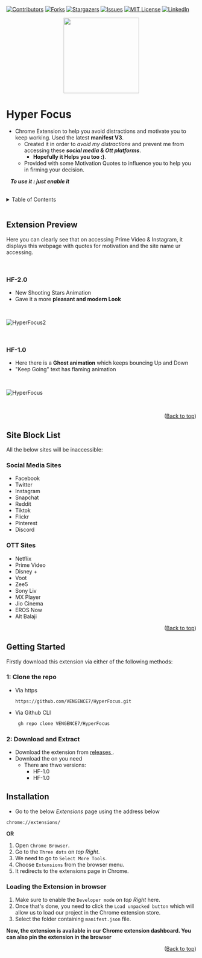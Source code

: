 
<div id="top"></div>

<!-- PROJECT SHIELDS -->
<!--
-->

[![Contributors][contributors-shield]][contributors-url]
[![Forks][forks-shield]][forks-url]
[![Stargazers][stars-shield]][stars-url]
[![Issues][issues-shield]][issues-url]
[![MIT License][license-shield]][license-url]
[![LinkedIn][linkedin-shield]][linkedin-url]

<div align=center><img src="https://user-images.githubusercontent.com/86911386/181909525-d9144a24-353f-47c1-8e50-cdd3bce08309.png" height=200 width=200 ></div>


# Hyper Focus
+ Chrome Extension to help you avoid distractions and motivate you to keep working. Used the latest **manifest V3**.
  + Created it in order to _avoid my distractions_ and prevent me from accessing these **_social media &amp; Ott platforms_**.
    + **Hopefully it Helps you too :)**.
  + Provided with some Motivation Quotes to influence you to help you in firming your decision. 

 &ensp; **_To use it : just enable it_**

<br />

<!-- TABLE OF CONTENTS -->
<details>
  <summary>Table of Contents</summary>
  <ol>
    <li><a href="#extension-preview">Extension Preview</a></li>
       <ul>
            <li><a href="#hf-10">HF-1.0</a></li>
            <li><a href="#hf-20">HF-2.0</a></li>
        </ul>
    <li><a href="#site-block-list">Sites it will block</a></li>
        <ul>
            <li><a href="#social-media-sites">Social Media Sites</a></li>
            <li><a href="#ott-sites">OTT Sites</a></li>
        </ul>
    <li><a href="#getting-started">Getting Started</a></li>        
        <ul>
            <li><a href="#1-clone-the-repo">Clone The Repo</a></li>
            <li><a href="#2-download-and-extract">Download & Extract</a></li>
        </ul>
    <li><a href="#installation">Installation</a></li>
        <ul>
            <li><a href="#loading-the-extension-in-browser">Load Extension</a></li>
        </ul>
  </ol>
</details>

<br/>

<!-- Extension Preview -->
## Extension Preview
Here you can clearly see that on accessing Prime Video & Instagram, it displays this webpage with quotes for motivation and the site name ur accessing.

<br />

### HF-2.0
+ New Shooting Stars Animation
+ Gave it a more __pleasant and modern Look__

<br />

![HyperFocus2](https://user-images.githubusercontent.com/86911386/182374990-b23479c1-4fa0-445f-9127-003f724af1fc.png)


<br />

### HF-1.0
+ Here there is a __Ghost animation__ which keeps bouncing Up and Down
+ "Keep Going" text has flaming animation

<br />

![HyperFocus](https://user-images.githubusercontent.com/86911386/181909582-a6818547-6dad-4ba3-b9f2-489559c1c0d3.png)

<br />

<p align="right">(<a href="#top">Back to top</a>)</p>

<!-- Site Block List -->
## Site Block List
All the below sites will be inaccessible:

<!-- Social Media Sites -->
### Social Media Sites
- Facebook
- Twitter
- Instagram
- Snapchat
- Reddit
- Tiktok
- Flickr
- Pinterest
- Discord

<!-- OTT Sites -->
### OTT Sites
- Netflix
- Prime Video
- Disney +
- Voot
- Zee5
- Sony Liv
- MX Player
- Jio Cinema
- EROS Now
- Alt Balaji


 <p align="right">(<a href="#top">Back to top</a>)</p>

<!-- Getting Started -->
 ## Getting Started
 
 Firstly download this extension via either of the following methods:


 <!-- Clone the Repo -->
### 1: Clone the repo
+ Via https 
   ```
   https://github.com/VENGENCE7/HyperFocus.git
   ```
+ Via Github CLI
   ```sh
    gh repo clone VENGENCE7/HyperFocus
   ```


<!-- Download and Extract -->
### 2: Download and Extract
 + Download the extension from <a href="https://github.com/VENGENCE7/HyperFocus/releases"> releases </a>.
 + Download the on you need
    + There are thwo versions:
      + HF-1.0
      + HF-1.0
 
 
<!-- Installations -->
## Installation

+ Go to the below _Extensions_ page using the address below
```
chrome://extensions/
```

**OR**

1. Open `Chrome Browser`.
2. Go to the `Three dots` on _top Right_.
3. We need to go to `Select More Tools`.
4. Choose `Extensions` from the browser menu.
5. It redirects to the extensions page in Chrome. 

<!-- Load the Extension -->
### Loading the Extension in browser

1. Make sure to enable the `Developer mode` on _top Right_ here.
2. Once that's done, you need to click the `Load unpacked button` which will allow us to load our project in the Chrome extension store.
3. Select the folder containing `manifest.json` file.

**Now, the extension is available in our Chrome extension dashboard. You can also pin the extension in the browser**


 <p align="right">(<a href="#top">Back to top</a>)</p>
 

<!-- MARKDOWN LINKS & IMAGES -->
<!-- https://www.markdownguide.org/basic-syntax/#reference-style-links -->
[contributors-shield]: https://img.shields.io/github/contributors/VENGENCE7/HyperFocus.svg?style=for-the-badge
[contributors-url]: https://github.com/VENGENCE7/HyperFocus/graphs/contributors

[forks-shield]: https://img.shields.io/github/forks/VENGENCE7/HyperFocus.svg?style=for-the-badge
[forks-url]: https://github.com/VENGENCE7/HyperFocus/network/members

[stars-shield]: https://img.shields.io/github/stars/VENGENCE7/HyperFocus.svg?style=for-the-badge
[stars-url]: https://github.com/VENGENCE7/HyperFocus/stargazers

[issues-shield]: https://img.shields.io/github/issues/VENGENCE7/HyperFocus.svg?style=for-the-badge
[issues-url]: https://github.com/VENGENCE7/HyperFocus/issues

[license-shield]: https://img.shields.io/github/license/VENGENCE7/HyperFocus.svg?style=for-the-badge
[license-url]: https://github.com/VENGENCE7/HyperFocus/blob/main/LICENSE


[linkedin-shield]: https://img.shields.io/badge/LinkedIn-0077B5?style=for-the-badge&logo=linkedin&logoColor=white
[linkedin-url]: https://linkedin.com/in/bhavish-anand-2113a6206
